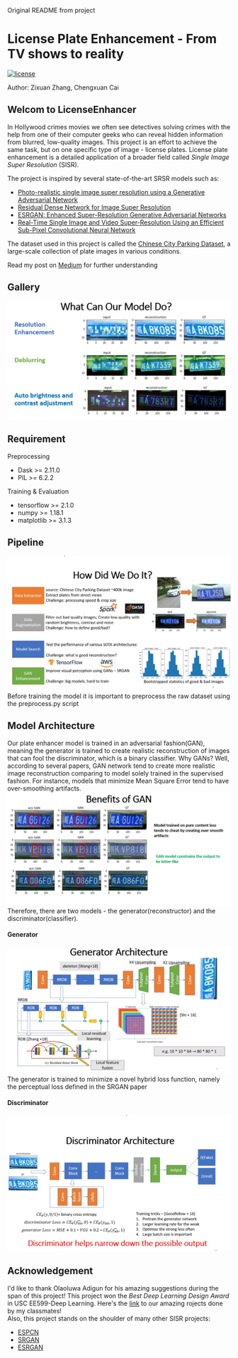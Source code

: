 Original README from project

# License Plate Enhancement - From TV shows to reality 
[![license](https://img.shields.io/github/license/mashape/apistatus.svg)](LICENSE)

Author: Zixuan Zhang, Chengxuan Cai
## Welcom to LicenseEnhancer 

In Hollywood crimes movies we often see detectives solving crimes with the help from one of 
their computer geeks who can reveal hidden information from blurred, low-quality images. This
project is an effort to achieve the same task, but on one specific type of image - license plates. 
License plate enhancement is a detailed application of a broader field called *Single Image Super Resolution* 
(SISR). 

The project is inspired by several state-of-the-art SRSR models such as: 
* [Photo-realistic single image super resolution using a Generative Adversarial Network](https://arxiv.org/abs/1609.04802)
* [Residual Dense Network for Image Super Resolution](https://arxiv.org/abs/1802.08797)
* [ESRGAN: Enhanced Super-Resolution Generative Adversarial Networks](https://arxiv.org/abs/1809.00219)
* [Real-Time Single Image and Video Super-Resolution Using an Efficient Sub-Pixel Convolutional Neural Network](https://arxiv.org/abs/1609.05158)

The dataset used in this project is called the [Chinese City Parking Dataset](https://github.com/detectRecog/CCPD), a large-scale collection of plate images in 
various conditions.  

Read my post on [Medium](https://towardsdatascience.com/license-plate-image-enhancement-5a170475bec1) for further understanding
## Gallery 
![gallery](Misc/Gallery.jpg)

## Requirement 
Preprocessing
* Dask >= 2.11.0
* PIL >= 6.2.2  

Training & Evaluation
* tensorflow >= 2.1.0
* numpy >= 1.18.1
* matplotlib >= 3.1.3

## Pipeline
![pipeline](Misc/Pipeline.jpg)
Before training the model it is important to preprocess the raw dataset using the preprocess.py script


## Model Architecture
Our plate enhancer model is trained in an adversarial fashion(GAN), meaning the generator is trained to create realistic 
reconstruction of images that can fool the discriminator, which is a binary classifier. Why GANs? Well, according to several 
papers, GAN network tend to create more realistic image reconstruction comparing to model solely trained in the supervised 
fashion. For instance, models that minimize Mean Square Error tend to have over-smoothing artifacts. 
![comparsion](Misc/Comparision.jpg)
Therefore, there are two models - the generator(reconstructor) and the discriminator(classifier).
#### Generator
![generator](Misc/Generator.jpg)
The generator is trained to minimize a novel hybrid loss function, namely the perceptual loss defined in the SRGAN paper 


#### Discriminator 
![discriminator](Misc/Discriminator.jpg)

## Acknowledgement 
I'd like to thank Olaoluwa Adigun for his amazing suggestions during the span of this project!
This project won the *Best Deep Learning Design Award* in USC EE599-Deep Learning. Here's the [link](https://drive.google.com/file/d/1VdCU_LArUe-KHj5vDVT0xyne9-bVK7n4/view)
 to our amazing rojects done by my classmates!   
Also, this project stands on the shoulder of many other SISR projects: 
* [ESPCN](https://github.com/leftthomas/ESPCN)
* [SRGAN](https://github.com/tensorlayer/srgan)
* [ESRGAN](https://github.com/xinntao/ESRGAN)






